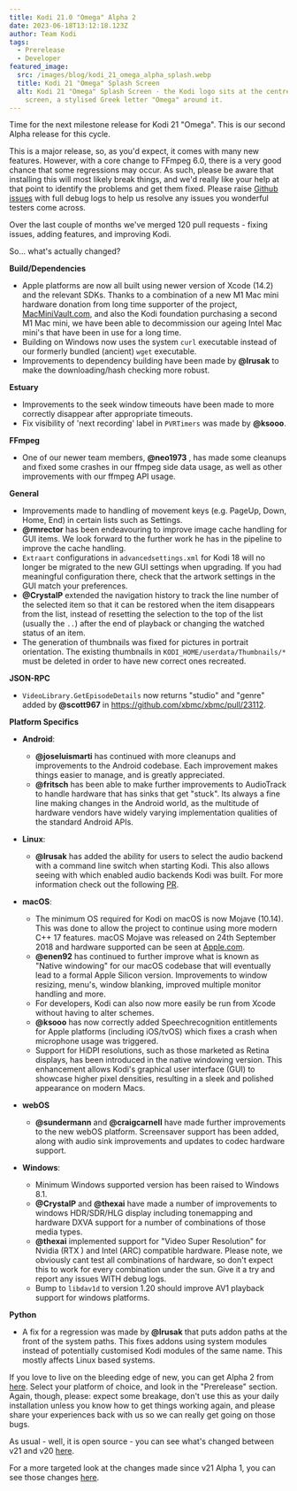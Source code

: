 ```yaml
---
title: Kodi 21.0 "Omega" Alpha 2
date: 2023-06-18T13:12:18.123Z
author: Team Kodi
tags:
  - Prerelease
  - Developer
featured_image:
  src: /images/blog/kodi_21_omega_alpha_splash.webp
  title: Kodi 21 "Omega" Splash Screen
  alt: Kodi 21 "Omega" Splash Screen - the Kodi logo sits at the centre of a black
    screen, a stylised Greek letter "Omega" around it.
---
```

Time for the next milestone release for Kodi 21 "Omega". This is our second Alpha release for this cycle.

This is a major release, so, as you'd expect, it comes with many new features. However, with a core change to FFmpeg 6.0, there is a very good chance that some regressions may occur.  As such, please be aware that installing this will most likely break things, and we'd really like your help at that point to identify the problems and get them fixed. Please raise [Github issues](https://github.com/xbmc/xbmc/issues) with full debug logs to help us resolve any issues you wonderful testers come across.

Over the last couple of months we've merged 120 pull requests - fixing issues, adding features, and improving Kodi.

So... what's actually changed?

**Build/Dependencies**

* Apple platforms are now all built using newer version of Xcode (14.2) and the relevant SDKs. Thanks to a combination of a new M1 Mac mini hardware donation from long time supporter of the project, [MacMiniVault.com](https://www.macminivault.com/), and also the Kodi foundation purchasing a second M1 Mac mini, we have been able to decommission our ageing Intel Mac mini's that have been in use for a long time.
* Building on Windows now uses the system `curl` executable instead of our formerly bundled (ancient) `wget` executable.
* Improvements to dependency building have been made by **@lrusak** to make the downloading/hash checking more robust.

**Estuary**

* Improvements to the seek window timeouts have been made to more correctly disappear after appropriate timeouts.
* Fix visibility of 'next recording' label in `PVRTimers` was made by **@ksooo**. 

**FFmpeg**

* One of our newer team members, **@neo1973** , has made some cleanups and fixed some crashes in our ffmpeg side data usage, as well as other improvements with our ffmpeg API usage.

**General**

* Improvements made to handling of movement keys (e.g. PageUp, Down, Home, End) in certain lists such as Settings.
* **@rmrector** has been endeavouring to improve image cache handling for GUI items. We look forward to the further work he has in the pipeline to improve the cache handling.
* `Extraart` configurations in `advancedsettings.xml` for Kodi 18 will no longer be migrated to the new GUI settings when upgrading. If you had meaningful configuration there, check that the artwork settings in the GUI match your preferences.
* **@CrystalP** extended the navigation history to track the line number of the selected item so that it can be restored when the item disappears from the list, instead of resetting the selection to the top of the list (usually the `..`) after the end of playback or changing the watched status of an item.
* The generation of thumbnails was fixed for pictures in portrait orientation. The existing thumbnails in `KODI_HOME/userdata/Thumbnails/*` must be deleted in order to have new correct ones recreated.

**JSON-RPC**

* `VideoLibrary.GetEpisodeDetails` now returns "studio" and "genre" added by **@scott967**  in https://github.com/xbmc/xbmc/pull/23112.

**Platform Specifics**

* **Android**:

  * **@joseluismarti** has continued with more cleanups and improvements to the Android codebase. Each improvement makes things easier to manage, and is greatly appreciated.
  * **@fritsch** has been able to make further improvements to AudioTrack to handle hardware that has sinks that get "stuck". Its always a fine line making changes in the Android world, as the multitude of hardware vendors have widely varying implementation qualities of the standard Android APIs.
* **Linux**:

  * **@lrusak** has added the ability for users to select the audio backend with a command line switch when starting Kodi. This also allows seeing with which enabled audio backends Kodi was built. For more information check out the following [PR](https://github.com/xbmc/xbmc/pull/23148).
* **macOS**:

  * The minimum OS required for Kodi on macOS is now Mojave (10.14). This was done to allow the project to continue using more modern C++ 17 features. macOS Mojave was released on 24th September 2018 and hardware supported can be seen at [Apple.com](https://support.apple.com/kb/sp777?locale=en_US).
  * **@enen92** has continued to further improve what is known as "Native windowing" for our macOS codebase that will eventually lead to a formal Apple Silicon version. Improvements to window resizing, menu's, window blanking, improved multiple monitor handling and more.
  * For developers, Kodi can also now more easily be run from Xcode without having to alter schemes.
  * **@ksooo** has now correctly added Speechrecognition entitlements for Apple platforms (including iOS/tvOS) which fixes a crash when microphone usage was triggered.
  * Support for HiDPI resolutions, such as those marketed as Retina displays, has been introduced in the native windowing version. This enhancement allows Kodi's graphical user interface (GUI) to showcase higher pixel densities, resulting in a sleek and polished appearance on modern Macs.
* **webOS**

  * **@sundermann** and **@craigcarnell** have made further improvements to the new webOS platform. Screensaver support has been added, along with audio sink improvements and updates to codec hardware support.
* **Windows**:

  * Minimum Windows supported version has been raised to Windows 8.1.
  * **@CrystalP** and **@thexai** have made a number of improvements to windows HDR/SDR/HLG display including tonemapping and hardware DXVA support for a number of combinations of those media types.
  * **@thexai** implemented support for "Video Super Resolution" for Nvidia (RTX ) and Intel (ARC) compatible hardware. Please note, we obviously cant test all combinations of hardware, so don't expect this to work for every combination under the sun. Give it a try and report any issues WITH debug logs.
  * Bump to `libdav1d` to version 1.20 should improve AV1 playback support for windows platforms.

**Python**

* A fix for a regression was made by **@lrusak** that puts addon paths at the front of the system paths. This fixes addons using system modules instead of potentially customised Kodi modules of the same name. This mostly affects Linux based systems.

If you love to live on the bleeding edge of new, you can get Alpha 2 from [here](https://kodi.tv/download). Select your platform of choice, and look in the "Prerelease" section. Again, though, please: expect some breakage, don't use this as your daily installation unless you know how to get things working again, and please share your experiences back with us so we can really get going on those bugs.

As usual - well, it is open source - you can see what's changed between v21 and v20 [here](https://github.com/xbmc/xbmc/compare/Nexus...xbmc:21.0a2-Omega).


For a more targeted look at the changes made since v21 Alpha 1, you can see those changes [here](https://github.com/xbmc/xbmc/compare/21.0a1-Omega...21.0a2-Omega).